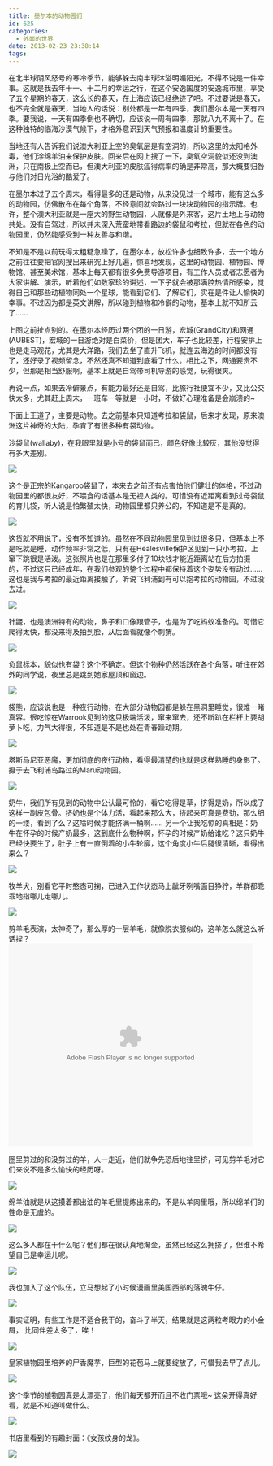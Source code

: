 ```yaml
---
title: 墨尔本的动物园们
id: 625
categories:
  - 外面的世界
date: 2013-02-23 23:38:14
tags:
---
```


在北半球阴风怒号的寒冷季节，能够躲去南半球沐浴明媚阳光，不得不说是一件幸事。这就是我去年十一、十二月的幸运之行，在这个安逸国度的安逸城市里，享受了五个星期的春天，这么长的春天，在上海应该已经绝迹了吧。不过要说是春天，也不完全就是春天，当地人的话说：别处都是一年有四季，我们墨尔本是一天有四季。要我说，一天有四季倒也不确切，应该说一周有四季，那就八九不离十了。在这种独特的临海沙漠气候下，才格外意识到天气预报和温度计的重要性。

当地还有人告诉我们说澳大利亚上空的臭氧层是有空洞的，所以这里的太阳格外毒，他们涂绵羊油来保护皮肤。回来后在网上搜了一下，臭氧空洞貌似还没到澳洲，只在南极上空而已，但澳大利亚的皮肤癌得病率的确是非常高，那大概要归咎与他们对日光浴的酷爱了。

在墨尔本过了五个周末，看得最多的还是动物，从来没见过一个城市，能有这么多的动物园，仿佛散布在每个角落，不经意间就会路过一块块动物园的指示牌。也许，整个澳大利亚就是一座大的野生动物园，人就像是外来客，这片土地上与动物共处。没有自驾过，所以并未深入荒蛮地带看路边的袋鼠和考拉，但就在各色的动物园里，仍然能感受到一种友善与和谐。

不知是不是以前玩得太粗糙急躁了，在墨尔本，放松许多也细致许多，去一个地方之前往往要把官网搜出来研究上好几遍，惊喜地发现，这里的动物园、植物园、博物馆、甚至美术馆，基本上每天都有很多免费导游项目，有工作人员或者志愿者为大家讲解、演示，听着他们如数家珍的讲述，一下子就会被那满腔热情所感染，觉得自己和那些动植物同处一个星球，能看到它们、了解它们，实在是件让人愉快的幸事。不过因为都是英文讲解，所以碰到植物和冷僻的动物，基本上就不知所云了……

上图之前扯点别的。在墨尔本经历过两个团的一日游，宏城(GrandCity)和网通(AUBEST)，宏城的一日游绝对是白菜价，但是团大，车子也比较差，行程安排上也是走马观花，尤其是大洋路，我们去坐了直升飞机，就连去海边的时间都没有了，还好录了视频留念，不然还真不知道到底看了什么。相比之下，网通要贵不少，但那是相当舒服啊，基本上就是自驾带司机导游的感觉，玩得很爽。

再说一点，如果去冷僻景点，有能力最好还是自驾，比旅行社便宜不少，又比公交快太多，尤其赶上周末，一班车一等就是一小时，不做好心理准备是会崩溃的~

下面上王道了，主要是动物。去之前基本只知道考拉和袋鼠，后来才发现，原来澳洲这片神奇的大陆，孕育了有很多种有袋动物。

沙袋鼠(wallaby)，在我眼里就是小号的袋鼠而已，颜色好像比较灰，其他没觉得有多大差别。

![](/images/2013/02/DSC01701.jpg)

这个是正宗的Kangaroo袋鼠了，本来去之前还有点害怕他们健壮的体格，不过动物园里的都很友好，不喂食的话基本是无视人类的。可惜没有近距离看到过母袋鼠的育儿袋，听人说是怕繁殖太快，动物园里都只养公的，不知道是不是真的。

![](/images/2013/02/IMG_0302.jpg)

这货就不用说了，没有不知道的。虽然在不同动物园里见到过很多只，但基本上不是吃就是睡，动作频率非常之低，只有在Healesville保护区见到一只小考拉，上窜下跳很是活泼。这张照片也是在那里多付了10块钱才能近距离站在后方拍摄的，不过这只已经成年，在我们参观的整个过程中都保持着这个姿势没有动过……这也是我与考拉的最近距离接触了，听说飞利浦到有可以抱考拉的动物园，不过没去过。

![](/images/2013/02/IMG_0251.jpg)

针鼹，也是澳洲特有的动物，鼻子和口像跟管子，也是为了吃蚂蚁准备的。可惜它爬得太快，都没来得及拍到脸，从后面看就像个刺猬。

![](/images/2013/02/IMG_0250.jpg)

负鼠标本，貌似也有袋？这个不确定。但这个物种仍然活跃在各个角落，听住在郊外的同学说，夜里总是跳到她家屋顶和窗边。

![](/images/2013/02/IMG_0256.jpg)

袋熊，应该说也是一种夜行动物，在大部分动物园都是躲在黑洞里睡觉，很难一睹真容。很吃惊在Warrook见到的这只极端活泼，窜来窜去，还不断趴在栏杆上要胡萝卜吃，力气大得很，不知道是不是也处在青春躁动期。

![](/images/2013/02/08-DEC-PAX-069.jpg)

塔斯马尼亚恶魔，更加彻底的夜行动物，看得最清楚的也就是这样熟睡的身影了。摄于去飞利浦岛路过的Maru动物园。

![](/images/2013/02/DSC01780.jpg)

奶牛，我们所有见到的动物中公认最可怜的，看它吃得是草，挤得是奶，所以成了这样一副皮包骨。挤奶也是个体力活，看起来那么大，挤起来可真是费劲，那么细的一缕，看到了么？这啥时候才能挤满一桶啊…… 另一个让我吃惊的真相是：奶牛在怀孕的时候产奶最多，这到底什么物种啊，怀孕的时候产奶给谁吃？这只奶牛已经快要生了，肚子上有一直倒着的小牛轮廓，这个角度小牛后腿很清晰，看得出来么？

![](/images/2013/02/PC083662.jpg)

牧羊犬，别看它平时憨态可掬，已进入工作状态马上龇牙咧嘴面目狰狞，羊群都乖乖地指哪儿走哪儿。

![](/images/2013/02/IMG_0287.jpg)

剪羊毛表演，太神奇了，那么厚的一层羊毛，就像脱衣服似的，这羊怎么就这么听话捏？
<object width="480" height="400" classid="clsid:d27cdb6e-ae6d-11cf-96b8-444553540000" codebase="http://download.macromedia.com/pub/shockwave/cabs/flash/swflash.cab#version=6,0,40,0"><param name="src" value="http://www.tudou.com/v/85Wdqo1JIEI/&amp;rpid=105361071&amp;resourceId=105361071_05_05_99&amp;bid=05/v.swf" /><param name="allowscriptaccess" value="always" /><param name="allowfullscreen" value="true" /><param name="wmode" value="opaque" /><embed width="480" height="400" type="application/x-shockwave-flash" src="http://www.tudou.com/v/85Wdqo1JIEI/&amp;rpid=105361071&amp;resourceId=105361071_05_05_99&amp;bid=05/v.swf" allowscriptaccess="always" allowfullscreen="true" wmode="opaque" /></object>

圈里剪过的和没剪过的羊，人一走近，他们就争先恐后地往里挤，可见剪羊毛对它们来说不是多么愉快的经历呀。

![](/images/2013/02/IMG_0298.jpg)

绵羊油就是从这摸着都出油的羊毛里提炼出来的，不是从羊肉里哦，所以绵羊们的性命是无虞的。

![](/images/2013/02/IMG_0300.jpg)

这么多人都在干什么呢？他们都在很认真地淘金，虽然已经这么拥挤了，但谁不希望自己是幸运儿呢。

![](/images/2013/02/IMG_0351.jpg)

我也加入了这个队伍，立马想起了小时候漫画里美国西部的落魄牛仔。

![](/images/2013/02/IMG_0352.jpg)

事实证明，有些工作是不适合我干的，奋斗了半天，结果就是这两粒考眼力的小金屑， 比同伴差太多了，唉！

![](/images/2013/02/IMG_0356.jpg)

皇家植物园里培养的尸香魔芋，巨型的花苞马上就要绽放了，可惜我去早了点儿。

![](/images/2013/02/IMG_0379.jpg)

这个季节的植物园真是太漂亮了，他们每天都开而且不收门票哦~ 这朵开得真好看，就是不知道叫做什么。

![](/images/2013/02/IMG_0381.jpg)

书店里看到的有趣封面：《女孩纹身的龙》。

![](/images/2013/02/IMG_0319.jpg)
